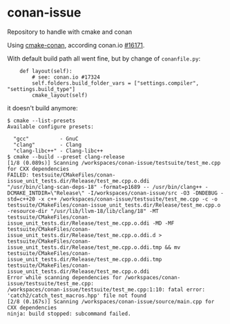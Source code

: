 # conan-issue
Repository to handle with cmake and conan

Using [cmake-conan](https://github.com/conan-io/cmake-conan), according
conan.io [#16171](https://github.com/conan-io/conan/issues/16171).

With default build path all went fine, but by change of `conanfile.py`:

```
    def layout(self):
        # see: conan.io #17324
        self.folders.build_folder_vars = ["settings.compiler", "settings.build_type"]
        cmake_layout(self)
```

it doesn't build anymore:

```
$ cmake --list-presets
Available configure presets:

  "gcc"          - GnuC
  "clang"        - Clang
  "clang-libc++" - Clang-libc++
$ cmake --build --preset clang-release
[1/8 (0.089s)] Scanning /workspaces/conan-issue/testsuite/test_me.cpp for CXX dependencies
FAILED: testsuite/CMakeFiles/conan-issue_unit_tests.dir/Release/test_me.cpp.o.ddi
"/usr/bin/clang-scan-deps-18" -format=p1689 -- /usr/bin/clang++ -DCMAKE_INTDIR=\"Release\" -I/workspaces/conan-issue/src -O3 -DNDEBUG -std=c++20 -x c++ /workspaces/conan-issue/testsuite/test_me.cpp -c -o testsuite/CMakeFiles/conan-issue_unit_tests.dir/Release/test_me.cpp.o -resource-dir "/usr/lib/llvm-18/lib/clang/18" -MT testsuite/CMakeFiles/conan-issue_unit_tests.dir/Release/test_me.cpp.o.ddi -MD -MF testsuite/CMakeFiles/conan-issue_unit_tests.dir/Release/test_me.cpp.o.ddi.d > testsuite/CMakeFiles/conan-issue_unit_tests.dir/Release/test_me.cpp.o.ddi.tmp && mv testsuite/CMakeFiles/conan-issue_unit_tests.dir/Release/test_me.cpp.o.ddi.tmp testsuite/CMakeFiles/conan-issue_unit_tests.dir/Release/test_me.cpp.o.ddi
Error while scanning dependencies for /workspaces/conan-issue/testsuite/test_me.cpp:
/workspaces/conan-issue/testsuite/test_me.cpp:1:10: fatal error: 'catch2/catch_test_macros.hpp' file not found
[2/8 (0.167s)] Scanning /workspaces/conan-issue/source/main.cpp for CXX dependencies
ninja: build stopped: subcommand failed.
```
